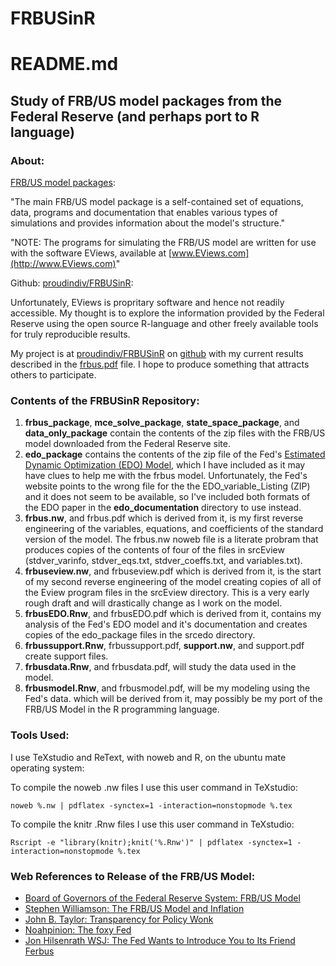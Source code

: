 # FRBUSinR
README.md
========================================================
Study of FRB/US model packages from the Federal Reserve (and perhaps port to R language)
--------------------------------------------------------

### About:

[FRB/US model packages](https://www.federalreserve.gov/econresdata/frbus/us-models-package.htm):

"The main FRB/US model package is a self-contained set of equations, data, programs and documentation that enables various types of simulations and provides information about the model's structure."

"NOTE: The programs for simulating the FRB/US model are written for use with the software EViews, available at [www.EViews.com](http://www.EViews.com)"

Github: [proudindiv/FRBUSinR](https://github.com/proudindiv/FRBUSinR):

Unfortunately, EViews is propritary software and hence not readily accessible.  My thought is to explore the information provided by the Federal Reserve using the open source R-language and other freely available tools for truly reproducible results.

My project is at [proudindiv/FRBUSinR](https://github.com/proudindiv/FRBUSinR) on [github](https://github.com) with my current results described in the [frbus.pdf](https://docs.google.com/viewer?url=https://raw.githubusercontent.com/proudindiv/FRBUSinR/ReverseEngineer/frbus.pdf) file.  I hope to produce something that attracts others to participate.

### Contents of the FRBUSinR Repository:

1. **frbus_package**, **mce_solve_package**, **state_space_package**, and **data_only_package** contain the contents of the zip files with the FRB/US model downloaded from the Federal Reserve site.
1. **edo_package** contains the contents of the zip file of the Fed's
[Estimated Dynamic Optimization (EDO) Model](https://www.federalreserve.gov/econresdata/edo/edo-models-about.htm),
which I have included as it may have clues to help me with the frbus model.  Unfortunately, the Fed's website points to the wrong file for the the EDO_variable_Listing (ZIP) and it does not seem to be available, so I've included both formats of the EDO paper in the **edo_documentation** directory to use instead.
1. **frbus.nw**, and frbus.pdf which is derived from it, is my first reverse engineering of the variables, equations, and coefficients of the standard version of the model. The frbus.nw noweb file is a literate probram that produces copies of the contents of four of the files in srcEview (stdver_varinfo, stdver_eqs.txt, stdver_coeffs.txt, and variables.txt).
1. **frbuseview.nw**, and frbuseview.pdf which is derived from it, is the start of my second reverse engineering of the model creating copies of all of the Eview program files in the srcEview directory.  This is a very early rough draft and will drastically change as I work on the model.
1. **frbusEDO.Rnw**, and frbusEDO.pdf which is derived from it, contains my analysis of the Fed's EDO model and it's documentation and creates copies of the edo_package files in the srcedo directory.
1. **frbussupport.Rnw**, frbussupport.pdf, **support.nw**, and support.pdf create support files.
1. **frbusdata.Rnw**, and frbusdata.pdf, will study the data used in the model.
1. **frbusmodel.Rnw**, and frbusmodel.pdf, will be my modeling using the Fed's data. which will be derived from it, may possibly be my port of the FRB/US Model in the R programming language.

### Tools Used:

I use TeXstudio and ReText, with noweb and R, on the ubuntu mate operating system:

To compile the noweb .nw files I use this user command in TeXstudio:

```
noweb %.nw | pdflatex -synctex=1 -interaction=nonstopmode %.tex
```

To compile the knitr .Rnw files I use this user command in TeXstudio:

```
Rscript -e "library(knitr);knit('%.Rnw')" | pdflatex -synctex=1 -interaction=nonstopmode %.tex
```

### Web References to Release of the FRB/US Model:

* [Board of Governors of the Federal Reserve System: FRB/US Model](http://www.federalreserve.gov/econresdata/frbus/us-models-about.htm)
* [Stephen Williamson: The FRB/US Model and Inflation](http://newmonetarism.blogspot.com/2014/04/the-frbus-model-and-inflation.html)
* [John B. Taylor: Transparency for Policy Wonk](https://economicsone.com/2014/04/05/transparency-for-policy-wonks/)
* [Noahpinion: The foxy Fed](http://noahpinionblog.blogspot.com/2014/04/the-foxy-fed_7.html)
* [Jon Hilsenrath WSJ: The Fed Wants to Introduce You to Its Friend Ferbus](http://blogs.wsj.com/economics/2014/04/03/the-fed-wants-to-introduce-you-to-its-friend-ferbus/)

